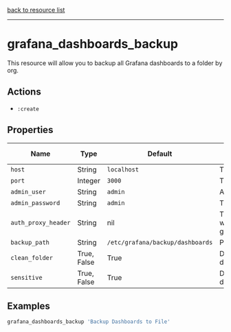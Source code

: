 [back to resource list](https://github.com/sous-chefs/grafana#resources)

---

# grafana_dashboards_backup

This resource will allow you to backup all Grafana dashboards to a folder by org.

## Actions

- `:create`

## Properties

| Name                  | Type        |  Default      | Description                                               | Allowed Values
| --------------------- | ----------- | ------------- | --------------------------------------------------------- | --------------- |
| `host`                |  String     | `localhost`   | The host grafana is running on|
| `port`                |  Integer    | `3000`        | The port grafana is running on|
| `admin_user`          |  String     | `admin`       | A grafana user with admin privileges|
| `admin_password`      |  String     | `admin`       | The grafana user's password|
| `auth_proxy_header`   | String      | nil           | The HTTP authentication header used when `auth.proxy.enabled=true`. See [grafana_config_auth:proxy_header_name](grafana_config_auth.md)|
| `backup_path`         |  String     | `/etc/grafana/backup/dashboards` | Path to store the backup |
| `clean_folder`        |  True, False| True | Delete the backup folder before saving dashboards from grafana |
| `sensitive`           |  True, False| True | Do not show the json output of dashboards when backing up |

## Examples

```ruby
grafana_dashboards_backup 'Backup Dashboards to File'
```
